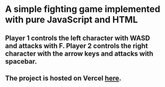 # A simple fighting game implemented with pure JavaScript and HTML

## Player 1 controls the left character with WASD and attacks with F. Player 2 controls the right character with the arrow keys and attacks with spacebar.

## The project is hosted on Vercel [here](sprite-fight.vercel.app).
